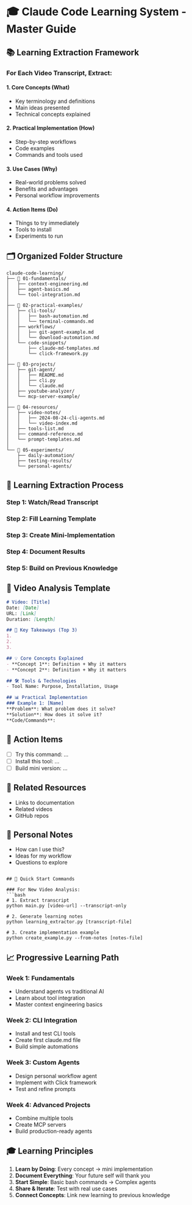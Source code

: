 # 🎓 Claude Code Learning System - Master Guide

## 📚 Learning Extraction Framework

### For Each Video Transcript, Extract:

#### 1. **Core Concepts** (What)
- Key terminology and definitions
- Main ideas presented
- Technical concepts explained

#### 2. **Practical Implementation** (How)
- Step-by-step workflows
- Code examples
- Commands and tools used

#### 3. **Use Cases** (Why)
- Real-world problems solved
- Benefits and advantages
- Personal workflow improvements

#### 4. **Action Items** (Do)
- Things to try immediately
- Tools to install
- Experiments to run

## 🗂️ Organized Folder Structure

```
claude-code-learning/
├── 📁 01-fundamentals/
│   ├── context-engineering.md
│   ├── agent-basics.md
│   └── tool-integration.md
│
├── 📁 02-practical-examples/
│   ├── cli-tools/
│   │   ├── bash-automation.md
│   │   └── terminal-commands.md
│   ├── workflows/
│   │   ├── git-agent-example.md
│   │   └── download-automation.md
│   └── code-snippets/
│       ├── claude-md-templates.md
│       └── click-framework.py
│
├── 📁 03-projects/
│   ├── git-agent/
│   │   ├── README.md
│   │   ├── cli.py
│   │   └── claude.md
│   ├── youtube-analyzer/
│   └── mcp-server-example/
│
├── 📁 04-resources/
│   ├── video-notes/
│   │   ├── 2024-08-24-cli-agents.md
│   │   └── video-index.md
│   ├── tools-list.md
│   ├── command-reference.md
│   └── prompt-templates.md
│
└── 📁 05-experiments/
    ├── daily-automation/
    ├── testing-results/
    └── personal-agents/
```

## 🎯 Learning Extraction Process

### Step 1: Watch/Read Transcript
### Step 2: Fill Learning Template
### Step 3: Create Mini-Implementation
### Step 4: Document Results
### Step 5: Build on Previous Knowledge

## 📝 Video Analysis Template

```markdown
# Video: [Title]
Date: [Date]
URL: [Link]
Duration: [Length]

## 🎯 Key Takeaways (Top 3)
1. 
2. 
3. 

## 💡 Core Concepts Explained
- **Concept 1**: Definition + Why it matters
- **Concept 2**: Definition + Why it matters

## 🛠️ Tools & Technologies
- Tool Name: Purpose, Installation, Usage

## 📊 Practical Implementation
### Example 1: [Name]
**Problem**: What problem does it solve?
**Solution**: How does it solve it?
**Code/Commands**: 
```

## 🔧 Action Items
- [ ] Try this command: ...
- [ ] Install this tool: ...
- [ ] Build mini version: ...

## 🔗 Related Resources
- Links to documentation
- Related videos
- GitHub repos

## 💭 Personal Notes
- How can I use this?
- Ideas for my workflow
- Questions to explore
```

## 🚀 Quick Start Commands

### For New Video Analysis:
```bash
# 1. Extract transcript
python main.py [video-url] --transcript-only

# 2. Generate learning notes
python learning_extractor.py [transcript-file]

# 3. Create implementation example
python create_example.py --from-notes [notes-file]
```

## 📈 Progressive Learning Path

### Week 1: Fundamentals
- Understand agents vs traditional AI
- Learn about tool integration
- Master context engineering basics

### Week 2: CLI Integration
- Install and test CLI tools
- Create first claude.md file
- Build simple automations

### Week 3: Custom Agents
- Design personal workflow agent
- Implement with Click framework
- Test and refine prompts

### Week 4: Advanced Projects
- Combine multiple tools
- Create MCP servers
- Build production-ready agents

## 🎓 Learning Principles

1. **Learn by Doing**: Every concept → mini implementation
2. **Document Everything**: Your future self will thank you
3. **Start Simple**: Basic bash commands → Complex agents
4. **Share & Iterate**: Test with real use cases
5. **Connect Concepts**: Link new learning to previous knowledge